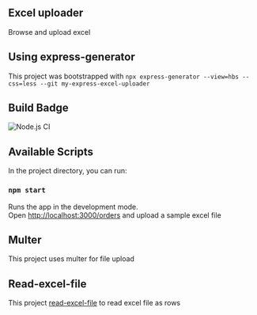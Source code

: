 ## Excel uploader

Browse and upload excel

## Using express-generator

This project was bootstrapped with `npx express-generator --view=hbs --css=less --git my-express-excel-uploader`

## Build Badge

![Node.js CI](https://github.com/cricketbackground/my-express-excel-uploader/workflows/Node.js%20CI/badge.svg)

## Available Scripts

In the project directory, you can run:

### `npm start`

Runs the app in the development mode.\
Open [http://localhost:3000/orders](http://localhost:3000/orders) and upload a sample excel file

## Multer

This project uses multer for file upload

## Read-excel-file

This project [read-excel-file](https://www.npmjs.com/package/read-excel-file) to read excel file as rows
